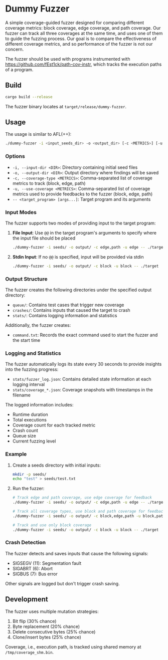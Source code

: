 # Dummy Fuzzer

A simple coverage-guided fuzzer designed for comparing different coverage metrics: block coverage, edge coverage, and path coverage. Our fuzzer can track all three coverages at the same time, and uses one of them to guide the fuzzing process. Our goal is to compare the effectiveness of different coverage metrics, and so performance of the fuzzer is not our concern.

The fuzzer should be used with programs instrumented with https://github.com/fEst1ck/path-cov-instr, which tracks the execution paths of a program.

## Build

```bash
cargo build --release
```

The fuzzer binary locates at `target/release/dummy-fuzzer`.

## Usage

The usage is similar to AFL(++):

```bash
./dummy-fuzzer -i <input_seeds_dir> -o <output_dir> [-c <METRICS>] [-u <METRICS>] -- <target_program> [target_args...]
```

### Options

- `-i, --input-dir <DIR>`: Directory containing initial seed files
- `-o, --output-dir <DIR>`: Output directory where findings will be saved
- `-c, --coverage-type <METRICS>`: Comma-separated list of coverage metrics to track (block, edge, path)
- `-u, --use-coverage <METRICS>`: Comma-separated list of coverage metrics used to provide feedbacks to the fuzzer (block, edge, path)
- `-- <target_program> [args...]`: Target program and its arguments

### Input Modes

The fuzzer supports two modes of providing input to the target program:

1. **File Input**: Use `@@` in the target program's arguments to specify where the input file should be placed
   ```bash
   ./dummy-fuzzer -i seeds/ -o output/ -c edge,path -u edge -- ./target -f @@
   ```

2. **Stdin Input**: If no `@@` is specified, input will be provided via stdin
   ```bash
   ./dummy-fuzzer -i seeds/ -o output/ -c block -u block -- ./target
   ```

### Output Structure

The fuzzer creates the following directories under the specified output directory:

- `queue/`: Contains test cases that trigger new coverage
- `crashes/`: Contains inputs that caused the target to crash
- `stats/`: Contains logging information and statistics

Additionally, the fuzzer creates:
- `command.txt`: Records the exact command used to start the fuzzer and the start time

### Logging and Statistics

The fuzzer automatically logs its state every 30 seconds to provide insights into the fuzzing progress:

- `stats/fuzzer_log.json`: Contains detailed state information at each logging interval
- `stats/coverage_*.json`: Coverage snapshots with timestamps in the filename

The logged information includes:
- Runtime duration
- Total executions
- Coverage count for each tracked metric
- Crash count
- Queue size
- Current fuzzing level

### Example

1. Create a seeds directory with initial inputs:
   ```bash
   mkdir -p seeds/
   echo "test" > seeds/test.txt
   ```

2. Run the fuzzer:
   ```bash
   # Track edge and path coverage, use edge coverage for feedback
   ./dummy-fuzzer -i seeds/ -o output/ -c edge,path -u edge -- ./target -f @@

   # Track all coverage types, use block and path coverage for feedback
   ./dummy-fuzzer -i seeds/ -o output/ -c block,edge,path -u block,path -- ./target -f @@

   # Track and use only block coverage
   ./dummy-fuzzer -i seeds/ -o output/ -c block -u block -- ./target
   ```

### Crash Detection

The fuzzer detects and saves inputs that cause the following signals:
- SIGSEGV (11): Segmentation fault
- SIGABRT (6): Abort
- SIGBUS (7): Bus error

Other signals are logged but don't trigger crash saving.

## Development

The fuzzer uses multiple mutation strategies:
1. Bit flip (30% chance)
2. Byte replacement (20% chance)
3. Delete consecutive bytes (25% chance)
4. Clone/insert bytes (25% chance)

Coverage, i.e., execution path, is tracked using shared memory at `/tmp/coverage_shm.bin`. 